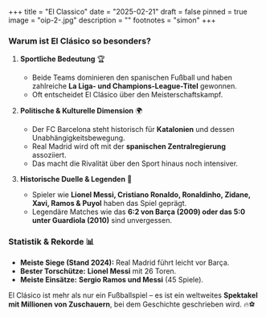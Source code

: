 +++
title = "El Classico"
date = "2025-02-21"
draft = false
pinned = true
image = "oip-2-.jpg"
description = ""
footnotes = "simon"
+++


### **Warum ist El Clásico so besonders?**

1. **Sportliche Bedeutung** 🏆

   * Beide Teams dominieren den spanischen Fußball und haben zahlreiche **La Liga- und Champions-League-Titel** gewonnen.
   * Oft entscheidet El Clásico über den Meisterschaftskampf.
2. **Politische & Kulturelle Dimension** 🌍

   * Der FC Barcelona steht historisch für **Katalonien** und dessen Unabhängigkeitsbewegung.
   * Real Madrid wird oft mit der **spanischen Zentralregierung** assoziiert.
   * Das macht die Rivalität über den Sport hinaus noch intensiver.
3. **Historische Duelle & Legenden** 👑

   * Spieler wie **Lionel Messi, Cristiano Ronaldo, Ronaldinho, Zidane, Xavi, Ramos & Puyol** haben das Spiel geprägt.
   * Legendäre Matches wie das **6:2 von Barça (2009) oder das 5:0 unter Guardiola (2010)** sind unvergessen.

### **Statistik & Rekorde** 📊

* **Meiste Siege (Stand 2024):** Real Madrid führt leicht vor Barça.
* **Bester Torschütze:** **Lionel Messi** mit 26 Toren.
* **Meiste Einsätze:** **Sergio Ramos und Messi** (45 Spiele).

El Clásico ist mehr als nur ein Fußballspiel – es ist ein weltweites **Spektakel mit Millionen von Zuschauern**, bei dem Geschichte geschrieben wird. 🔥⚽